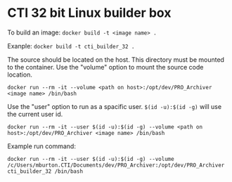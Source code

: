 # CTI 32 bit Linux builder box

To build an image: `docker build -t <image name> .`

Exanple:
`docker build -t cti_builder_32 .`

The source should be located on the host. This directory must be mounted to the container.
Use the "volume" option to mount the source code location.

`docker run --rm -it --volume <path on host>:/opt/dev/PRO_Archiver <image name> /bin/bash`

Use the "user" option to run as a spacific user. `$(id -u):$(id -g)` will use the current user id.

`docker run --rm -it --user $(id -u):$(id -g) --volume <path on host>:/opt/dev/PRO_Archiver <image name> /bin/bash`

Example run command:

`docker run --rm -it --user $(id -u):$(id -g) --volume /c/Users/mburton.CTI/Documents/dev/PRO_Archiver:/opt/dev/PRO_Archiver cti_builder_32 /bin/bash`
